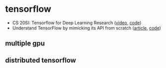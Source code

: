 # tensorflow

- CS 20SI: Tensorflow for Deep Learning Research ([video](https://www.bilibili.com/video/av9156347), [code](https://github.com/gaoxinge/machine-learning/tree/master/tensorflow/1))
- Understand TensorFlow by mimicking its API from scratch ([article](https://medium.com/@d3lm/understand-tensorflow-by-mimicking-its-api-from-scratch-faa55787170d), [code](https://github.com/gaoxinge/machine-learning/tree/master/tensorflow/2))

## multiple gpu

## distributed tensorflow